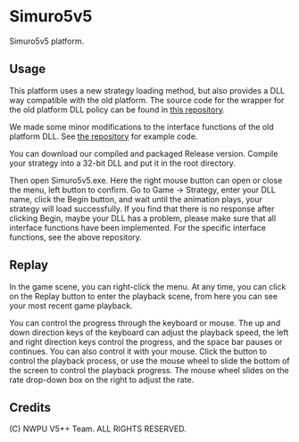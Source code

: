 # Simuro5v5
Simuro5v5 platform.

## Usage
This platform uses a new strategy loading method, but also provides a DLL way compatible with the old platform. The source code for the wrapper for the old platform DLL policy can be found in [this repository](https://github.com/npuv5pp/StrategyServer).

We made some minor modifications to the interface functions of the old platform DLL. See [the repository](https://github.com/npuv5pp/demo_strategydll) for example code.

You can download our compiled and packaged Release version. Compile your strategy into a 32-bit DLL and put it in the root directory. 

Then open Simuro5v5.exe. Here the right mouse button can open or close the menu, left button to confirm. Go to Game -> Strategy, enter your DLL name, click the Begin button, and wait until the animation plays, your strategy will load successfully. If you find that there is no response after clicking Begin, maybe your DLL has a problem, please make sure that all interface functions have been implemented. For the specific interface functions, see the above repository.

## Replay
In the game scene, you can right-click the menu. At any time, you can click on the Replay button to enter the playback scene, from here you can see your most recent game playback.

You can control the progress through the keyboard or mouse. The up and down direction keys of the keyboard can adjust the playback speed, the left and right direction keys control the progress, and the space bar pauses or continues. You can also control it with your mouse. Click the button to control the playback process, or use the mouse wheel to slide the bottom of the screen to control the playback progress. The mouse wheel slides on the rate drop-down box on the right to adjust the rate.

## Credits
(C) NWPU V5++ Team. ALL RIGHTS RESERVED.
